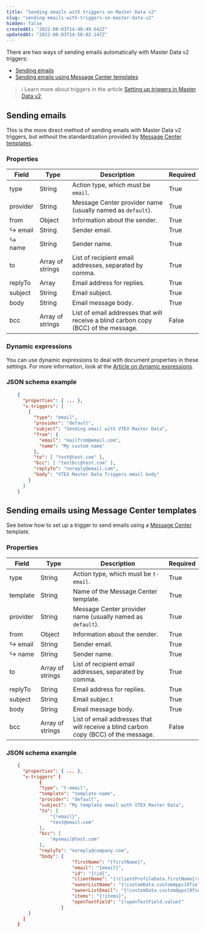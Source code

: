 ```yaml
---
title: "Sending emails with triggers on Master Data v2"
slug: "sending-emails-with-triggers-on-master-data-v2"
hidden: false
createdAt: "2022-08-03T14:48:49.642Z"
updatedAt: "2022-08-03T14:56:02.147Z"
---
```


There are two ways of sending emails automatically with Master Data v2 triggers:

- [Sending emails](#sending-emails)
- [Sending emails using Message Center templates](#sending-emails-using-message-center-templates)

>ℹ️ Learn more about triggers in the article [Setting up triggers in Master Data v2](https://developers.vtex.com/docs/guides/setting-up-triggers-in-master-data-v2).

## Sending emails

This is the more direct method of sending emails with Master Data v2 triggers, but without the standardization provided by [Message Center templates](#sending-emails-using-message-center-templates).

### Properties

| Field | Type | Description | Required |
| ---------- | ---------- | ---------- | ---------- |
| type | String | Action type, which must be `email`. | True |
| provider | String | Message Center provider name (usually named as `default`). | True |
| from | Object | Information about the sender. | True |
| ↪ email | String | Sender email. | True |
| ↪ name | String | Sender name. | True |
| to | Array of strings | List of recipient email addresses, separated by comma. | True |
| replyTo | Array | Email address for replies. | True |
| subject | String | Email subject. | True |
| body | String | Email message body. | True |
| bcc | Array of strings | List of email addresses that will receive a blind carbon copy (BCC) of the message. | False |

### Dynamic expressions

You can use dynamic expressions to deal with document properties in these settings. For more information, look at the [Article on dynamic expressions](https://developers.vtex.com/vtex-rest-api/docs/adding-document-field-values-with-dynamic-expressions).

### JSON schema example

```json
    {
      "properties": { ... },
      "v-triggers": [
        {
          "type": "email",
          "provider": "default",
          "subject": "Sending email with VTEX Master Data",
          "from": {
            "email": "mailfrom@email.com",
            "name": "My custom name"
          },
          "to": [ "test@test.com" ],
          "bcc": [ "testbcc@test.com" ],
          "replyTo": "noreply@email.com",
          "body": "VTEX Master Data Triggers email body"
        } 
      ]
    }
```

## Sending emails using Message Center templates

See below how to set up a trigger to send emails using a [Message Center](https://help.vtex.com/en/tutorial/understanding-the-message-center--tutorials_84) template.

### Properties

| Field | Type | Description | Required |
| ---------- | ---------- | ---------- | ---------- |
| type | String | Action type, which must be `t-email`. | True |
| template | String | Name of the Message Center template. | True |
| provider | String | Message Center provider name (usually named as `default`). | True |
| from | Object | Information about the sender. | True |
| ↪ email | String | Sender email. | True |
| ↪ name | String | Sender name. | True |
| to | Array of strings | List of recipient email addresses, separated by comma. | True |
| replyTo | String | Email address for replies. | True |
| subject | String | Email subjec.t | True |
| body | String | Email message body. | True |
| bcc | Array of strings | List of email addresses that will receive a blind carbon copy (BCC) of the message. | False |

### JSON schema example

```json
    {
      "properties": { ... },
      "v-triggers" [
            {
            "type": "t-email",
            "template": "template-name",
            "provider": "default",
            "subject": "My template email with VTEX Master Data",
            "to": [
                "{!email}",
                "test@email.com"
            ],
            "bcc": [
                "myemail@test.com"
            ],
            "replyTo": "noreply@company.com",
            "body": {
                        "firstName": "{firstName}",
                        "email": "{email}",
                        "id": "{!id}",
                        "clientName": "{!clientProfileData.firstName{!clientProfileData.lastName}",
                        "ownerListName": "{!customData.customApps[0fields.ownerListName}",
                        "ownerListEmail": "{!customData.customApps[0fields.ownerListEmail}",
                        "items": "{!items}",
                        "openTextField": "{!openTextField.value}"
                    }
        }
      ]
    }
```
